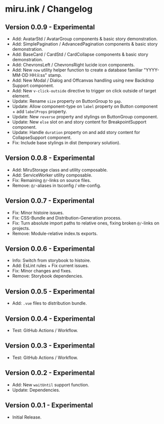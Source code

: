 miru.ink / Changelog
====================

## Version 0.0.9 - Experimental
- Add: AvatarStd / AvatarGroup components & basic story demonstration.
- Add: SimplePagination / AdvancedPagination components & basic story demonstration.
- Add: BaseCard / CardStd / CardCollapse components & basic story demonstration.
- Add: ChevronsLeft / ChevronsRight lucide icon components.
- Add: New `now` utility helper function to create a database familiar "YYYY-MM-DD HH:ii:ss" stamp.
- Add: New Modal / Dialog and Offcanvas handling using new Backdrop Support component.
- Add: New `v-click-outside` directive to trigger on click outside of target element.
- Update: Rename `size` property on ButtonGroup to `gap`.
- Update: Allow component-type on `label` property on Button component + add `labelProps` property.
- Update: New `reverse` property and stylings on ButtonGroup component.
- Update: New `else` slot on and story content for BreakpointSupport component.
- Update: Handle `duration` property on and add story content for CollapseSupport component.
- Fix: Include base stylings in dist (temporary solution).

## Version 0.0.8 - Experimental
- Add: MiruStorage class and utility composable.
- Add: ServiceWorker utility composable.
- Fix: Remaining `@/`-links on source files.
- Remove: `@/`-aliases in tsconfig / vite-config.

## Version 0.0.7 - Experimental
- Fix: Minor histoire issues.
- Fix: CSS-Bundle and Distribution-Generation process.
- Fix: Turn absolute import paths to relative ones, fixing broken `@/`-links on projects.
- Remove: Module-relative index.ts exports.

## Version 0.0.6 - Experimental
- Info: Switch from storybook to histoire.
- Add: EsLint rules + Fix current issues.
- Fix: Minor changes and fixes.
- Remove: Storybook dependencies.

## Version 0.0.5 - Experimental
- Add: `.vue` files to distribution bundle.

## Version 0.0.4 - Experimental
- Test: GitHub Actions / Workflow.

## Version 0.0.3 - Experimental
- Test: GitHub Actions / Workflow.

## Version 0.0.2 - Experimental
- Add: New `waitUntil` support function.
- Update: Dependencies.

## Version 0.0.1 - Experimental
- Initial Release.
